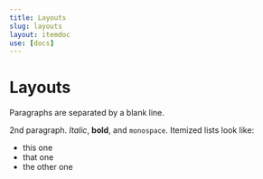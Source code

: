 ```yaml
---
title: Layouts
slug: layouts
layout: itemdoc
use: [docs]
---
```


Layouts
============

Paragraphs are separated by a blank line.

2nd paragraph. *Italic*, **bold**, and `monospace`. Itemized lists
look like:

  * this one
  * that one
  * the other one